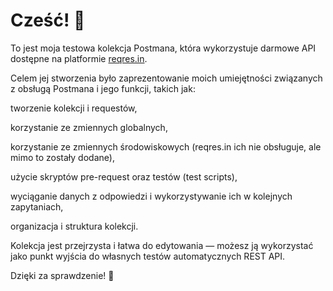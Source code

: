 # Cześć! 👋

To jest moja testowa kolekcja Postmana, która wykorzystuje darmowe API dostępne na platformie [reqres.in](https://reqres.in/).

Celem jej stworzenia było zaprezentowanie moich umiejętności związanych z obsługą Postmana i jego funkcji, takich jak:

tworzenie kolekcji i requestów,

korzystanie ze zmiennych globalnych,

korzystanie ze zmiennych środowiskowych (reqres.in ich nie obsługuje, ale mimo to zostały dodane),

użycie skryptów pre-request oraz testów (test scripts),

wyciąganie danych z odpowiedzi i wykorzystywanie ich w kolejnych zapytaniach,

organizacja i struktura kolekcji.

Kolekcja jest przejrzysta i łatwa do edytowania — możesz ją wykorzystać jako punkt wyjścia do własnych testów automatycznych REST API.

Dzięki za sprawdzenie! 🙂
